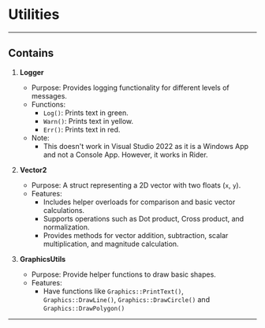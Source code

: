 # Utilities  

---

## Contains  

1. **Logger**  
   - Purpose: Provides logging functionality for different levels of messages.  
   - Functions:  
     - `Log()`: Prints text in green.  
     - `Warn()`: Prints text in yellow.  
     - `Err()`: Prints text in red.  
   - Note:  
     - This doesn't work in Visual Studio 2022 as it is a Windows App and not a Console App. However, it works in Rider.

2. **Vector2**  
   - Purpose: A struct representing a 2D vector with two floats (`x`, `y`).  
   - Features:  
     - Includes helper overloads for comparison and basic vector calculations.  
     - Supports operations such as Dot product, Cross product, and normalization.  
     - Provides methods for vector addition, subtraction, scalar multiplication, and magnitude calculation.  

2. **GraphicsUtils**  
   - Purpose: Provide helper functions to draw basic shapes.  
   - Features:  
     -  Have functions like `Graphics::PrintText()`, `Graphics::DrawLine()`, `Graphics::DrawCircle()` and `Graphics::DrawPolygon()`

---
